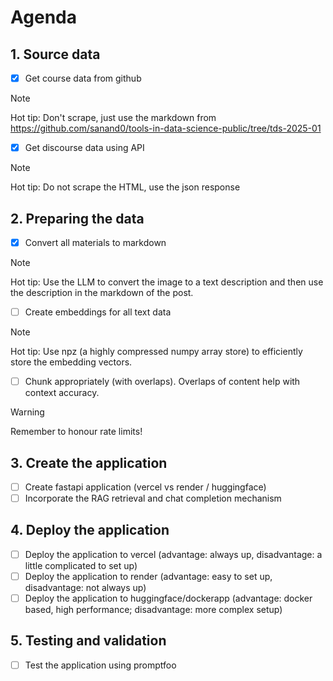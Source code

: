 # Agenda

## 1. Source data
 - [x] Get course data from github

> [!NOTE]
> Hot tip: Don't scrape, just use the markdown from https://github.com/sanand0/tools-in-data-science-public/tree/tds-2025-01
 
 - [x] Get discourse data using API

> [!NOTE]
> Hot tip:  Do not scrape the HTML, use the json response

## 2. Preparing the data
 - [x] Convert all materials to markdown

> [!NOTE]
> Hot tip: Use the LLM to convert the image to a text description and then use the description in the markdown of the post.

- [ ] Create embeddings for all text data

> [!NOTE]
> Hot tip: Use npz (a highly compressed numpy array store) to efficiently store the embedding vectors.

- [ ] Chunk appropriately (with overlaps). Overlaps of content help with context accuracy.

> [!WARNING]
> Remember to honour rate limits!

## 3. Create the application

- [ ] Create fastapi application (vercel vs render / huggingface)
- [ ] Incorporate the RAG retrieval and chat completion mechanism

## 4. Deploy the application
- [ ] Deploy the application to vercel (advantage: always up, disadvantage: a little complicated to set up)
- [ ] Deploy the application to render (advantage: easy to set up, disadvantage: not always up)
- [ ] Deploy the application to huggingface/dockerapp (advantage: docker based, high performance; disadvantage: more complex setup)

## 5. Testing and validation
- [ ] Test the application using promptfoo
